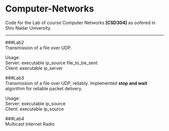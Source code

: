 # Computer-Networks
Code for the Lab of course Computer Networks **[CSD304]** as oofered in Shiv Nadar University.

---

###Lab2                                                                                                              
Transmission of a file over UDP.

Usage:  
Server: executable ip_source file_to_be_sent  
Client: executable ip_server  

###Lab3  
Transmission of a file over UDP, reliably. Implemented **stop and wait** algorithm for reliable packet delivery.

Usage:  
Server: executable ip_source  
Client: executable ip_source  

###Lab4  
Multicast Internet Radio
